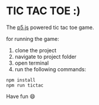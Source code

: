 # TIC TAC TOE :)
The [p5.js](https://p5js.org) powered tic tac toe game.

for running the game:

1. clone the project
2. navigate to project folder
3. open terminal
4. run the following commands:

```
npm install
npm run tictac
```

Have fun :smile:
